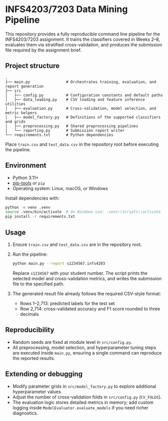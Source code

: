 # INFS4203/7203 Data Mining Pipeline

This repository provides a fully reproducible command line pipeline for the INFS4203/7203
assignment. It trains the classifiers covered in Weeks 2–8, evaluates them via stratified
cross-validation, and produces the submission file required by the assignment brief.

## Project structure

```
.
├── main.py                # Orchestrates training, evaluation, and report generation
├── src
│   ├── config.py          # Configuration constants and default paths
│   ├── data_loading.py    # CSV loading and feature inference utilities
│   ├── evaluation.py      # Cross-validation, model selection, and metric helpers
│   ├── model_factory.py   # Definitions of the supported classifiers and grids
│   ├── preprocessing.py   # Shared preprocessing pipelines
│   └── reporting.py       # Submission report writer
└── requirements.txt       # Python dependencies
```

Place `train.csv` and `test_data.csv` in the repository root before executing the pipeline.

## Environment

- Python 3.11+
- [pip-tools](https://pip.pypa.io/) or `pip`
- Operating system: Linux, macOS, or Windows

Install dependencies with:

```bash
python -m venv .venv
source .venv/bin/activate  # On Windows use: .venv\\Scripts\\activate
pip install -r requirements.txt
```

## Usage

1. Ensure `train.csv` and `test_data.csv` are in the repository root.
2. Run the pipeline:

   ```bash
   python main.py --report s1234567.infs4203
   ```

   Replace `s1234567` with your student number. The script prints the selected model and
   cross-validation metrics, and writes the submission file to the specified path.

3. The generated result file already follows the required CSV-style format:

   - Rows 1–2,713: predicted labels for the test set
   - Row 2,714: cross-validated accuracy and F1 score rounded to three decimals

## Reproducibility

- Random seeds are fixed at module level in `src/config.py`.
- All preprocessing, model selection, and hyperparameter tuning steps are executed inside
  `main.py`, ensuring a single command can reproduce the reported results.

## Extending or debugging

- Modify parameter grids in `src/model_factory.py` to explore additional hyperparameter
  values.
- Adjust the number of cross-validation folds in `src/config.py` (`CV_FOLDS`).
- The evaluation logic stores detailed metrics in memory; add custom logging inside
  `ModelEvaluator.evaluate_models` if you need richer diagnostics.
